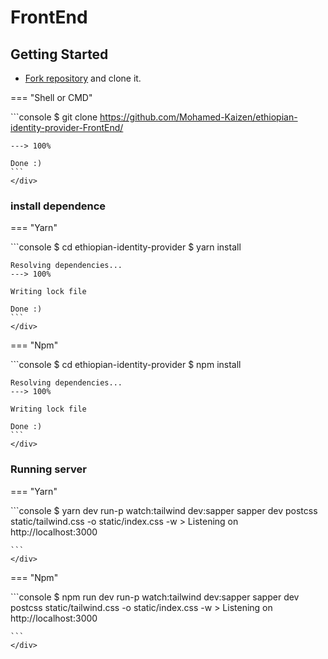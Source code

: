 # FrontEnd

## Getting Started

* [Fork repository][Ethiopian Identity Provider] and clone it.

=== "Shell or CMD"
    <div class="termy">
    ```console
    $ git clone https://github.com/Mohamed-Kaizen/ethiopian-identity-provider-FrontEnd/
    
    ---> 100%

    Done :)
    ```
    </div>

### install dependence

=== "Yarn"
    <div class="termy">
    ```console
    $ cd ethiopian-identity-provider
    $ yarn install
    
    Resolving dependencies... 
    ---> 100%

    Writing lock file

    Done :)
    ```
    </div>

=== "Npm"
    <div class="termy">
    ```console
    $ cd ethiopian-identity-provider
    $ npm install
    
    Resolving dependencies... 
    ---> 100%

    Writing lock file

    Done :)
    ```
    </div>

### Running server

=== "Yarn"
    <div class="termy">
    ```console
    $ yarn dev
    run-p watch:tailwind dev:sapper
    sapper dev
    postcss static/tailwind.css -o static/index.css -w
    > Listening on http://localhost:3000

    ```
    </div>

=== "Npm"
    <div class="termy">
    ```console
    $ npm run dev
    run-p watch:tailwind dev:sapper
    sapper dev
    postcss static/tailwind.css -o static/index.css -w
    > Listening on http://localhost:3000

    ```
    </div>


[Ethiopian Identity Provider]: https://github.com/Mohamed-Kaizen/ethiopian-identity-provider-FrontEnd/
